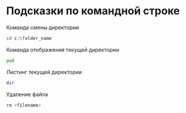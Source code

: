 # Подсказки по командной строке

Команда смены директории
```sh
cd c:\folder_name
```

Команда отображения текущей директории
```sh
pwd
```

Листинг текущей директории
```sh
dir
```

Удаление файла
```sh
rm <filename>
```